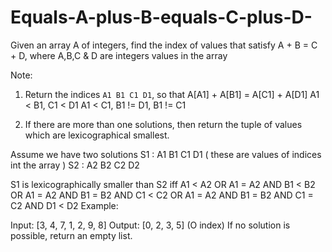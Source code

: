 # Equals-A-plus-B-equals-C-plus-D-
Given an array A of integers, find the index of values that satisfy A + B = C + D, where A,B,C & D are integers values
in the array

Note:

1) Return the indices `A1 B1 C1 D1`, so that
  A[A1] + A[B1] = A[C1] + A[D1]
  A1 < B1, C1 < D1
  A1 < C1, B1 != D1, B1 != C1

2) If there are more than one solutions,
   then return the tuple of values which are lexicographical smallest.

Assume we have two solutions
S1 : A1 B1 C1 D1 ( these are values of indices int the array )
S2 : A2 B2 C2 D2

S1 is lexicographically smaller than S2 iff
  A1 < A2 OR
  A1 = A2 AND B1 < B2 OR
  A1 = A2 AND B1 = B2 AND C1 < C2 OR
  A1 = A2 AND B1 = B2 AND C1 = C2 AND D1 < D2
Example:

Input: [3, 4, 7, 1, 2, 9, 8]
Output: [0, 2, 3, 5] (O index)
If no solution is possible, return an empty list.

